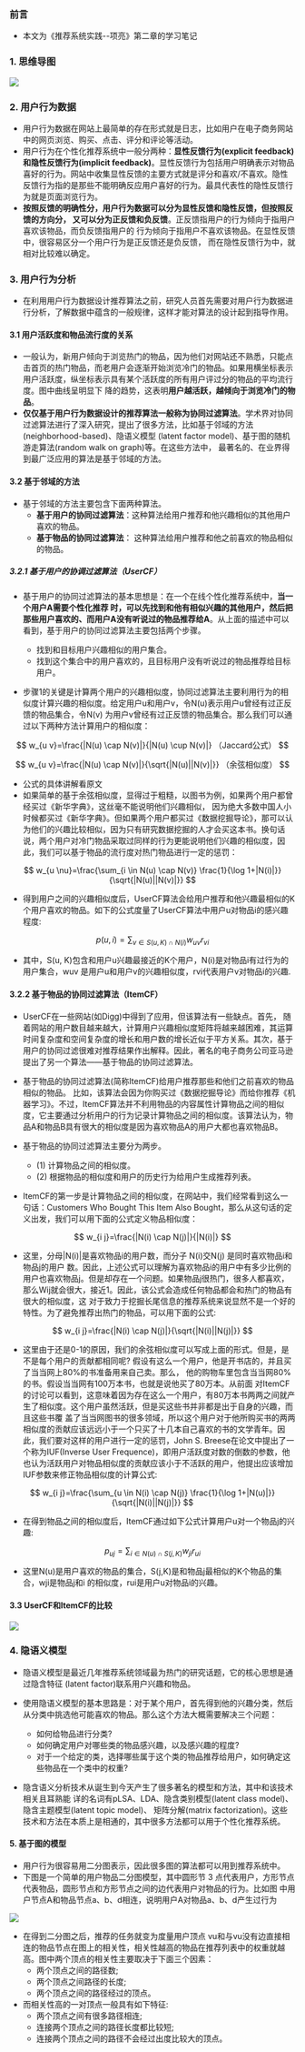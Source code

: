 ### 前言

- 本文为《推荐系统实践--项亮》第二章的学习笔记

### 1. 思维导图

![](https://blog-1258986886.cos.ap-beijing.myqcloud.com/%E6%8E%A8%E8%8D%90%E7%B3%BB%E7%BB%9F%E5%AD%A6%E4%B9%A0/2-1.png)

### 2. 用户行为数据

- 用户行为数据在网站上最简单的存在形式就是日志，比如用户在电子商务网站中的网页浏览、购买、点击、评分和评论等活动。
- 用户行为在个性化推荐系统中一般分两种：**显性反馈行为(explicit feedback)和隐性反馈行为(implicit feedback)**。显性反馈行为包括用户明确表示对物品喜好的行为。网站中收集显性反馈的主要方式就是评分和喜欢/不喜欢。隐性反馈行为指的是那些不能明确反应用户喜好的行为。最具代表性的隐性反馈行为就是页面浏览行为。
- **按照反馈的明确性分，用户行为数据可以分为显性反馈和隐性反馈，但按照反馈的方向分， 又可以分为正反馈和负反馈**。正反馈指用户的行为倾向于指用户喜欢该物品，而负反馈指用户的 行为倾向于指用户不喜欢该物品。在显性反馈中，很容易区分一个用户行为是正反馈还是负反馈， 而在隐性反馈行为中，就相对比较难以确定。

### 3. 用户行为分析

- 在利用用户行为数据设计推荐算法之前，研究人员首先需要对用户行为数据进行分析，了解数据中蕴含的一般规律，这样才能对算法的设计起到指导作用。

#### 3.1 用户活跃度和物品流行度的关系

- 一般认为，新用户倾向于浏览热门的物品，因为他们对网站还不熟悉，只能点击首页的热门物品，而老用户会逐渐开始浏览冷门的物品。如果用横坐标表示用户活跃度，纵坐标表示具有某个活跃度的所有用户评过分的物品的平均流行度。图中曲线呈明显下 降的趋势，这表明**用户越活跃，越倾向于浏览冷门的物品**。
- **仅仅基于用户行为数据设计的推荐算法一般称为协同过滤算法**。学术界对协同过滤算法进行了深入研究，提出了很多方法，比如基于邻域的方法(neighborhood-based)、隐语义模型 (latent factor model)、基于图的随机游走算法(random walk on graph)等。在这些方法中， 最著名的、在业界得到最广泛应用的算法是基于邻域的方法。

#### 3.2 基于邻域的方法

- 基于邻域的方法主要包含下面两种算法。
  - **基于用户的协同过滤算法**：这种算法给用户推荐和他兴趣相似的其他用户喜欢的物品。
  - **基于物品的协同过滤算法**： 这种算法给用户推荐和他之前喜欢的物品相似的物品。

##### 3.2.1 基于用户的协调过滤算法（UserCF）

- 基于用户的协同过滤算法的基本思想是：在一个在线个性化推荐系统中，**当一个用户A需要个性化推荐 时，可以先找到和他有相似兴趣的其他用户，然后把那些用户喜欢的、而用户A没有听说过的物品推荐给A**。从上面的描述中可以看到，基于用户的协同过滤算法主要包括两个步骤。 
  - 找到和目标用户兴趣相似的用户集合。
  - 找到这个集合中的用户喜欢的，且目标用户没有听说过的物品推荐给目标用户。

- 步骤1的关键是计算两个用户的兴趣相似度，协同过滤算法主要利用行为的相似度计算兴趣的相似度。给定用户u和用户v，令N(u)表示用户u曾经有过正反馈的物品集合，令N(v) 为用户v曾经有过正反馈的物品集合。那么我们可以通过以下两种方法计算用户的相似度：

$$
w_{u v}=\frac{|N(u) \cap N(v)|}{|N(u) \cup N(v)|} （Jaccard公式）
$$

$$
w_{u v}=\frac{|N(u) \cap N(v)|}{\sqrt{|N(u)||N(v)|}} （余弦相似度）
$$

- 公式的具体讲解看原文
- 如果简单的基于余弦相似度，显得过于粗糙，以图书为例，如果两个用户都曾经买过《新华字典》，这丝毫不能说明他们兴趣相似， 因为绝大多数中国人小时候都买过《新华字典》。但如果两个用户都买过《数据挖掘导论》，那可以认为他们的兴趣比较相似，因为只有研究数据挖掘的人才会买这本书。换句话说，两个用户对冷门物品采取过同样的行为更能说明他们兴趣的相似度，因此，我们可以基于物品的流行度对热门物品进行一定的惩罚：

$$
w_{u \nu}=\frac{\sum_{i \in N(u) \cap N(v)} \frac{1}{\log 1+|N(i)|}}{\sqrt{|N(u)||N(v)|}}
$$

- 得到用户之间的兴趣相似度后，UserCF算法会给用户推荐和他兴趣最相似的K个用户喜欢的物品。如下的公式度量了UserCF算法中用户u对物品i的感兴趣程度:

$$
p(u, i)=\sum_{v \in S(u, K) \cap N(i)} w_{u v} r_{v i}
$$

- 其中，S(u, K)包含和用户u兴趣最接近的K个用户，N(i)是对物品i有过行为的用户集合，wuv 是用户u和用户v的兴趣相似度，rvi代表用户v对物品i的兴趣.

#### 3.2.2 基于物品的协同过滤算法（ItemCF）

- UserCF在一些网站(如Digg)中得到了应用，但该算法有一些缺点。首先， 随着网站的用户数目越来越大，计算用户兴趣相似度矩阵将越来越困难，其运算时间复杂度和空间复杂度的增长和用户数的增长近似于平方关系。其次，基于用户的协同过滤很难对推荐结果作出解释。因此，著名的电子商务公司亚马逊提出了另一个算法——基于物品的协同过滤算法。
- 基于物品的协同过滤算法(简称ItemCF)给用户推荐那些和他们之前喜欢的物品相似的物品。 比如，该算法会因为你购买过《数据挖掘导论》而给你推荐《机器学习》。不过，ItemCF算法并不利用物品的内容属性计算物品之间的相似度，它主要通过分析用户的行为记录计算物品之间的相似度。该算法认为，物品A和物品B具有很大的相似度是因为喜欢物品A的用户大都也喜欢物品B。

- 基于物品的协同过滤算法主要分为两步。
  - (1) 计算物品之间的相似度。
  - (2) 根据物品的相似度和用户的历史行为给用户生成推荐列表。
- ItemCF的第一步是计算物品之间的相似度，在网站中，我们经常看到这么一句话：Customers Who Bought This Item Also Bought，那么从这句话的定义出发，我们可以用下面的公式定义物品相似度：

$$
w_{i j}=\frac{|N(i) \cap N(j)|}{|N(i)|}
$$

- 这里，分母|N(i)|是喜欢物品i的用户数，而分子 N(i)交N(j) 是同时喜欢物品i和物品j的用户 数。因此，上述公式可以理解为喜欢物品i的用户中有多少比例的用户也喜欢物品j。但是却存在一个问题。如果物品j很热门，很多人都喜欢，那么Wij就会很大，接近1。因此，该公式会造成任何物品都会和热门的物品有很大的相似度，这 对于致力于挖掘长尾信息的推荐系统来说显然不是一个好的特性。为了避免推荐出热门的物品，可以用下面的公式:

$$
w_{i j}=\frac{|N(i) \cap N(j)|}{\sqrt{|N(i)||N(j)|}}
$$

- 这里由于还是0-1的原因，我们的余弦相似度可以写成上面的形式。但是，是不是每个用户的贡献都相同呢? 假设有这么一个用户，他是开书店的，并且买了当当网上80%的书准备用来自己卖。那么， 他的购物车里包含当当网80%的书。假设当当网有100万本书，也就是说他买了80万本。从前面 对ItemCF的讨论可以看到，这意味着因为存在这么一个用户，有80万本书两两之间就产生了相似度。这个用户虽然活跃，但是买这些书并非都是出于自身的兴趣，而且这些书覆 盖了当当网图书的很多领域，所以这个用户对于他所购买书的两两相似度的贡献应该远远小于一个只买了十几本自己喜欢的书的文学青年。因此，我们要对这样的用户进行一定的惩罚，John S. Breese在论文中提出了一个称为IUF(Inverse User Frequence)，即用户活跃度对数的倒数的参数，他也认为活跃用户对物品相似度的贡献应该小于不活跃的用户，他提出应该增加IUF参数来修正物品相似度的计算公式:

$$
w_{i j}=\frac{\sum_{u \in N(i) \cap N(j)} \frac{1}{\log 1+|N(u)|}}{\sqrt{|N(i)||N(j)|}}
$$

- 在得到物品之间的相似度后，ItemCF通过如下公式计算用户u对一个物品j的兴趣:

$$
p_{u j}=\sum_{i \in N(u) \cap S(j, K)} w_{j i} r_{u i}
$$

- 这里N(u)是用户喜欢的物品的集合，S(j,K)是和物品j最相似的K个物品的集合，wji是物品j和i 的相似度，rui是用户u对物品i的兴趣。

#### 3.3 UserCF和ItemCF的比较

![](https://blog-1258986886.cos.ap-beijing.myqcloud.com/%E6%8E%A8%E8%8D%90%E7%B3%BB%E7%BB%9F%E5%AD%A6%E4%B9%A0/2-2.png)

### 4. 隐语义模型

- 隐语义模型是最近几年推荐系统领域最为热门的研究话题，它的核心思想是通过隐含特征 (latent factor)联系用户兴趣和物品。
- 使用隐语义模型的基本思路是：对于某个用户，首先得到他的兴趣分类，然后从分类中挑选他可能喜欢的物品。那么这个方法大概需要解决三个问题：
  - 如何给物品进行分类?
  - 如何确定用户对哪些类的物品感兴趣，以及感兴趣的程度?
  - 对于一个给定的类，选择哪些属于这个类的物品推荐给用户，如何确定这些物品在一个类中的权重?

- 隐含语义分析技术从诞生到今天产生了很多著名的模型和方法，其中和该技术相关且耳熟能 详的名词有pLSA、LDA、隐含类别模型(latent class model)、隐含主题模型(latent topic model)、 矩阵分解(matrix factorization)。这些技术和方法在本质上是相通的，其中很多方法都可以用于个性化推荐系统。

#### 5. 基于图的模型

- 用户行为很容易用二分图表示，因此很多图的算法都可以用到推荐系统中。
- 下图是一个简单的用户物品二分图模型，其中圆形节 3 点代表用户，方形节点代表物品，圆形节点和方形节点之间的边代表用户对物品的行为。比如图 中用户节点A和物品节点a、b、d相连，说明用户A对物品a、b、d产生过行为

![](https://blog-1258986886.cos.ap-beijing.myqcloud.com/%E6%8E%A8%E8%8D%90%E7%B3%BB%E7%BB%9F%E5%AD%A6%E4%B9%A0/2-3.png)

- 在得到二分图之后，推荐的任务就变为度量用户顶点 vu和与vu没有边直接相连的物品节点在图上的相关性，相关性越高的物品在推荐列表中的权重就越高。图中两个顶点的相关性主要取决于下面三个因素：
  - 两个顶点之间的路径数;
  - 两个顶点之间路径的长度;
  - 两个顶点之间的路径经过的顶点。
- 而相关性高的一对顶点一般具有如下特征:
  - 两个顶点之间有很多路径相连;
  - 连接两个顶点之间的路径长度都比较短;
  - 连接两个顶点之间的路径不会经过出度比较大的顶点。